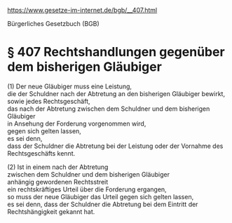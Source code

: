 https://www.gesetze-im-internet.de/bgb/__407.html

Bürgerliches Gesetzbuch (BGB)

# § 407 Rechtshandlungen gegenüber dem bisherigen Gläubiger

(1) Der neue Gläubiger muss eine Leistung,  
die der Schuldner nach der Abtretung an den bisherigen Gläubiger bewirkt,  
sowie jedes Rechtsgeschäft,  
das nach der Abtretung zwischen dem Schuldner und dem bisherigen Gläubiger  
in Ansehung der Forderung vorgenommen wird,  
gegen sich gelten lassen,  
es sei denn,  
dass der Schuldner die Abtretung bei der Leistung oder der Vornahme des Rechtsgeschäfts kennt.

(2) Ist in einem nach der Abtretung  
zwischen dem Schuldner und dem bisherigen Gläubiger  
anhängig gewordenen Rechtsstreit  
ein rechtskräftiges Urteil über die Forderung ergangen,  
so muss der neue Gläubiger das Urteil gegen sich gelten lassen,  
es sei denn, dass der Schuldner die Abtretung bei dem Eintritt der Rechtshängigkeit gekannt hat.
